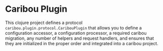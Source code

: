 Caribou Plugin
==============

This clojure project defines a protocol `caribou.plugin.protocol.CaribouPlugin`
that allows you to define a configuration accessor, a configuration processor, a required caribou migration, any number of helpers and request handlers, and ensures that they are initialized in the proper order and integrated into a caribou project.
